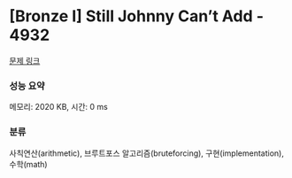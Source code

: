 # [Bronze I] Still Johnny Can’t Add - 4932 

[문제 링크](https://www.acmicpc.net/problem/4932) 

### 성능 요약

메모리: 2020 KB, 시간: 0 ms

### 분류

사칙연산(arithmetic), 브루트포스 알고리즘(bruteforcing), 구현(implementation), 수학(math)

